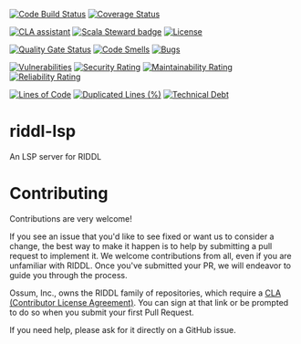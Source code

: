 [![Code Build Status](https://github.com/ossuminc/riddl-lsp/actions/workflows/build.yml/badge.svg)](https://github.com/ossuminc/riddl-lsp/actions/workflows/build.yml/badge.svg)
[![Coverage Status](https://coveralls.io/repos/github/ossuminc/riddl/badge.svg?branch=main)](https://coveralls.io/github/ossuminc/riddl-lsp?branch=main)

[![CLA assistant](https://cla-assistant.io/readme/badge/ossuminc/riddl)](https://cla-assistant.io/ossuminc/riddl-lsp)
[![Scala Steward badge](https://img.shields.io/badge/Scala_Steward-helping-blue.svg?style=flat&logo=data:image/png;base64,iVBORw0KGgoAAAANSUhEUgAAAA4AAAAQCAMAAAARSr4IAAAAVFBMVEUAAACHjojlOy5NWlrKzcYRKjGFjIbp293YycuLa3pYY2LSqql4f3pCUFTgSjNodYRmcXUsPD/NTTbjRS+2jomhgnzNc223cGvZS0HaSD0XLjbaSjElhIr+AAAAAXRSTlMAQObYZgAAAHlJREFUCNdNyosOwyAIhWHAQS1Vt7a77/3fcxxdmv0xwmckutAR1nkm4ggbyEcg/wWmlGLDAA3oL50xi6fk5ffZ3E2E3QfZDCcCN2YtbEWZt+Drc6u6rlqv7Uk0LdKqqr5rk2UCRXOk0vmQKGfc94nOJyQjouF9H/wCc9gECEYfONoAAAAASUVORK5CYII=)](https://scala-steward.org)
[![License](https://img.shields.io/badge/license-Apache%202-blue.svg)](https://raw.githubusercontent.com/ossuminc/riddl/master/LICENSE)

[![Quality Gate Status](https://sonarcloud.io/api/project_badges/measure?project=ossuminc_riddl-lsp&metric=alert_status)](https://sonarcloud.io/summary/new_code?id=ossuminc_riddl-lsp)
[![Code Smells](https://sonarcloud.io/api/project_badges/measure?project=ossuminc_riddl-lsp&metric=code_smells)](https://sonarcloud.io/summary/new_code?id=ossuminc_riddl-lsp)
[![Bugs](https://sonarcloud.io/api/project_badges/measure?project=ossuminc_riddl-lsp&metric=bugs)](https://sonarcloud.io/summary/new_code?id=ossuminc_riddl-lsp)

[![Vulnerabilities](https://sonarcloud.io/api/project_badges/measure?project=ossuminc_riddl-lsp&metric=vulnerabilities)](https://sonarcloud.io/summary/new_code?id=ossuminc_riddl-lsp)
[![Security Rating](https://sonarcloud.io/api/project_badges/measure?project=ossuminc_riddl-lsp&metric=security_rating)](https://sonarcloud.io/summary/new_code?id=ossuminc_riddl-lsp)
[![Maintainability Rating](https://sonarcloud.io/api/project_badges/measure?project=ossuminc_riddl&metric=sqale_rating)](https://sonarcloud.io/summary/new_code?id=ossuminc_riddl)
[![Reliability Rating](https://sonarcloud.io/api/project_badges/measure?project=ossuminc_riddl&metric=reliability_rating)](https://sonarcloud.io/summary/new_code?id=ossuminc_riddl)

[![Lines of Code](https://sonarcloud.io/api/project_badges/measure?project=ossuminc_riddl&metric=ncloc)](https://sonarcloud.io/summary/new_code?id=ossuminc_riddl)
[![Duplicated Lines (%)](https://sonarcloud.io/api/project_badges/measure?project=ossuminc_riddl&metric=duplicated_lines_density)](https://sonarcloud.io/summary/new_code?id=ossuminc_riddl)
[![Technical Debt](https://sonarcloud.io/api/project_badges/measure?project=ossuminc_riddl&metric=sqale_index)](https://sonarcloud.io/summary/new_code?id=ossuminc_riddl)

# riddl-lsp
An LSP server for RIDDL

# Contributing
Contributions are very welcome!

If you see an issue that you'd like to see fixed or want us to consider a change, the best way to make it happen is to help by submitting a pull request to implement it. We welcome contributions from all, even if you are unfamiliar with RIDDL. Once you've submitted your PR, we will endeavor to guide you through the process.

Ossum, Inc., owns the RIDDL family of repositories, which require a [CLA (Contributor License Agreement)](https://cla-assistant.io/ossuminc/riddl-lsp). You can sign at that link or be prompted to do so when you submit your first Pull Request.

If you need help, please ask for it directly on a GitHub issue.

